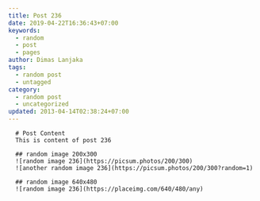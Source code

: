 ```yaml
---
title: Post 236
date: 2019-04-22T16:36:43+07:00
keywords:
  - random
  - post
  - pages
author: Dimas Lanjaka
tags:
  - random post
  - untagged
category:
  - random post
  - uncategorized
updated: 2013-04-14T02:38:24+07:00
---
```


      # Post Content
      This is content of post 236

      ## random image 200x300
      ![random image 236](https://picsum.photos/200/300)
      ![another random image 236](https://picsum.photos/200/300?random=1)

      ## random image 640x480
      ![random image 236](https://placeimg.com/640/480/any)
      